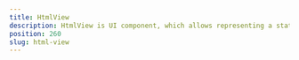 ```yaml
---
title: HtmlView
description: HtmlView is UI component, which allows representing a static HTML content in NativeScript, The component supports a limited number of CSS styling properties. The examples cover some basics scenarios.
position: 260
slug: html-view
---
```

